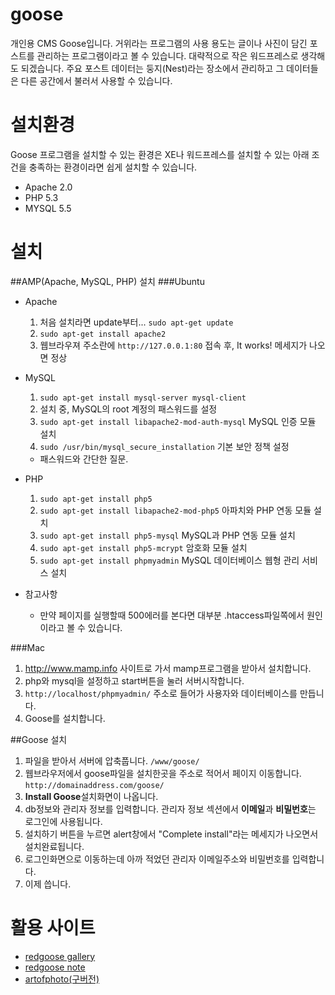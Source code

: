 goose
=====

개인용 CMS Goose입니다.
거위라는 프로그램의 사용 용도는 글이나 사진이 담긴 포스트를 관리하는 프로그램이라고 볼 수 있습니다. 대략적으로 작은 워드프레스로 생각해도 되겠습니다.
주요 포스트 데이터는 둥지(Nest)라는 장소에서 관리하고 그 데이터들은 다른 공간에서 불러서 사용할 수 있습니다.


설치환경
=====
Goose 프로그램을 설치할 수 있는 환경은 XE나 워드프레스를 설치할 수 있는 아래 조건을 충족하는 환경이라면 쉽게 설치할 수 있습니다.

* Apache 2.0
* PHP 5.3
* MYSQL 5.5


설치
=====
##AMP(Apache, MySQL, PHP) 설치
###Ubuntu
* Apache
  1. 처음 설치라면 update부터... `sudo apt-get update`
  1. `sudo apt-get install apache2`
  1. 웹브라우져 주소란에 `http://127.0.0.1:80` 접속 후, It works! 메세지가 나오면 정상

* MySQL 
  1. `sudo apt-get install mysql-server mysql-client`
  1. 설치 중, MySQL의 root 계정의 패스워드를 설정
  1. `sudo apt-get install libapache2-mod-auth-mysql` MySQL 인증 모듈 설치
  1. `sudo /usr/bin/mysql_secure_installation` 기본 보안 정책 설정 
    * 패스워드와 간단한 질문. 

* PHP
  1. `sudo apt-get install php5`
  1. `sudo apt-get install libapache2-mod-php5` 아파치와 PHP 연동 모듈 설치
  1. `sudo apt-get install php5-mysql` MySQL과 PHP 연동 모듈 설치
  1. `sudo apt-get install php5-mcrypt` 암호화 모듈 설치
  1. `sudo apt-get install phpmyadmin` MySQL 데이터베이스 웹형 관리 서비스 설치

* 참고사항
  * 만약 페이지를 실행할때  500에러를 본다면 대부분 .htaccess파일쪽에서 원인이라고 볼 수 있습니다.

###Mac
1. http://www.mamp.info 사이트로 가서 mamp프로그램을 받아서 설치합니다.
1. php와 mysql을 설정하고 start버튼을 눌러 서버시작합니다.
1. `http://localhost/phpmyadmin/` 주소로 들어가 사용자와 데이터베이스를 만듭니다.
1. Goose를 설치합니다.

##Goose 설치
1. 파일을 받아서 서버에 압축풉니다. `/www/goose/`
1. 웹브라우저에서 goose파일을 설치한곳을 주소로 적어서 페이지 이동합니다. `http://domainaddress.com/goose/`
1. **Install Goose**설치화면이 나옵니다.
1. db정보와 관리자 정보를 입력합니다. 관리자 정보 섹션에서 **이메일**과 **비밀번호**는 로그인에 사용됩니다.
1. 설치하기 버튼을 누르면  alert창에서 "Complete install"라는 메세지가 나오면서 설치완료됩니다.
1. 로그인화면으로 이동하는데 아까 적었던 관리자 이메일주소와 비밀번호를 입력합니다.
1. 이제 씁니다.


활용 사이트
=====
* <a href="http://redgoose.me" target="_blank">redgoose gallery</a>
* <a href="http://redgoose.me/note/" target="_blank">redgoose note</a>
* <a href="http://artofphoto.co.kr" target="_blank">artofphoto(구버전)</a>